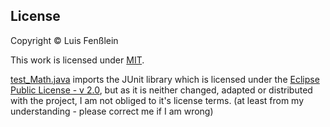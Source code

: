 ## License

Copyright © Luis Fenßlein

This work is licensed under [MIT](LICENSES/MIT.txt).

[test_Math.java](src/test_Math.java) imports the JUnit library which is licensed under the [Eclipse Public License - v 2.0](https://www.eclipse.org/legal/epl-2.0/), but as it is neither changed, adapted or distributed with the project, I am not obliged to it's license terms. (at least from my understanding - please correct me if I am wrong)
